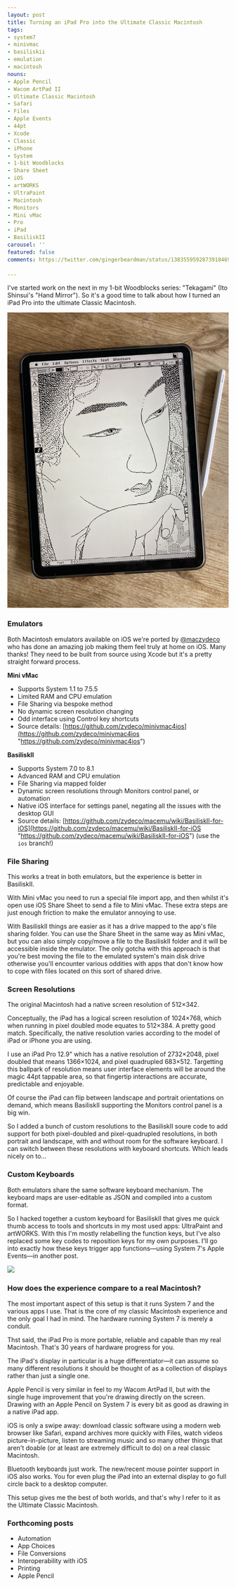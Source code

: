 ```yaml
---
layout: post
title: Turning an iPad Pro into the Ultimate Classic Macintosh
tags:
- system7
- minivmac
- basiliskii
- emulation
- macintosh
nouns:
- Apple Pencil
- Wacom ArtPad II
- Ultimate Classic Macintosh
- Safari
- Files
- Apple Events
- 44pt
- Xcode
- Classic
- iPhone
- System
- 1-bit Woodblocks
- Share Sheet
- iOS
- artWORKS
- UltraPaint
- Macintosh
- Monitors
- Mini vMac
- Pro
- iPad
- BasiliskII
carousel: ''
featured: false
comments: https://twitter.com/gingerbeardman/status/1383559592873918469

---
```

I've started work on the next in my 1-bit Woodblocks series: "Tekagami" (Ito Shinsui's "Hand Mirror"). So it's a good time to talk about how I turned an iPad Pro into the ultimate Classic Macintosh.

![](/images/6547d0cb-447f-4373-92c3-a23eac7acb51.jpeg)

### Emulators

Both Macintosh emulators available on iOS we're ported by [@maczydeco](https://Twitter.com/maczydeco "@maczydeco") who has done an amazing job making them feel truly at home on iOS. Many thanks! They need to be built from source using Xcode but it's a pretty straight forward process.

**Mini vMac**

* Supports System 1.1 to 7.5.5
* Limited RAM and CPU emulation
* File Sharing via bespoke method
* No dynamic screen resolution changing
* Odd interface using Control key shortcuts
* Source details: [https://github.com/zydeco/minivmac4ios](https://github.com/zydeco/minivmac4ios "https://github.com/zydeco/minivmac4ios")

**BasiliskII**

* Supports System 7.0 to 8.1
* Advanced RAM and CPU emulation
* File Sharing via mapped folder
* Dynamic screen resolutions through Monitors control panel, or automation
* Native iOS interface for settings panel, negating all the issues with the desktop GUI
* Source details: [https://github.com/zydeco/macemu/wiki/BasiliskII-for-iOS](https://github.com/zydeco/macemu/wiki/BasiliskII-for-iOS "https://github.com/zydeco/macemu/wiki/BasiliskII-for-iOS") (use the `ios` branch!)

### File Sharing

This works a treat in both emulators, but the experience is better in BasiliskII.

With Mini vMac you need to run a special file import app, and then whilst it's open use iOS Share Sheet to send a file to Mini vMac. These extra steps are just enough friction to make the emulator annoying to use.

With BasiliskII things are easier as it has a drive mapped to the app's file sharing folder. You can use the Share Sheet in the same way as Mini vMac, but you can also simply copy/move a file to the BasiliskII folder and it will be accessible inside the emulator. The only gotcha with this approach is that you're best moving the file to the emulated system's main disk drive otherwise you'll encounter various oddities with apps that don't know how to cope with files located on this sort of shared drive.

### Screen Resolutions

The original Macintosh had a native screen resolution of 512×342.

Conceptually, the iPad has a logical screen resolution of 1024×768, which when running in pixel doubled mode equates to 512×384. A pretty good match. Specifically, the native resolution varies according to the model of iPad or iPhone you are using.

I use an iPad Pro 12.9" which has a native resolution of 2732×2048, pixel doubled that means 1366×1024, and pixel quadrupled 683×512. Targetting this ballpark of resolution means user interface elements will be around the magic 44pt tappable area, so that fingertip interactions are accurate, predictable and enjoyable.

Of course the iPad can flip between landscape and portrait orientations on demand, which means BasiliskII supporting the Monitors control panel is a big win.

So I added a bunch of custom resolutions to the BasiliskII soure code to add support for both pixel-doubled and pixel-quadrupled resolutions, in both portrait and landscape, with and without room for the software keyboard. I can switch between these resolutions with keyboard shortcuts. Which leads nicely on to...

### Custom Keyboards

Both emulators share the same software keyboard mechanism. The keyboard maps are user-editable as JSON and compiled into a custom format.

So I hacked together a custom keyboard for BasiliskII that gives me quick thumb access to tools and shortcuts in my most used apps: UltraPaint and artWORKS. With this I'm mostly relabelling the function keys, but I've also replaced some key codes to reposition keys for my own purposes. I'll go into exactly how these keys trigger app functions—using System 7's Apple Events—in another post.

![](https://pbs.twimg.com/media/Ex96lH3WUAEJQyX.jpg)

### How does the experience compare to a real Macintosh?

The most important aspect of this setup is that it runs System 7 and the various apps I use. That is the core of my classic Macintosh experience and the only goal I had in mind. The hardware running System 7 is merely a conduit.

Thst said, the iPad Pro is more portable, reliable and capable than my real Macintosh. That's 30 years of hardware progress for you.

The iPad's display in particular is a huge differentiator—it can assume so many different resolutions it should be thought of as a collection of displays rather than just a single one.

Apple Pencil is very similar in feel to my Wacom ArtPad II, but with the single huge improvement that you're drawing directly on the screen. Drawing with an Apple Pencil on System 7 is every bit as good as drawing in a native iPad app.

iOS is only a swipe away: download classic software using a modern web browser like Safari, expand archives more quickly with Files, watch videos picture-in-picture, listen to streaming music and so many other things that aren't doable (or at least are extremely difficult to do) on a real classic Macintosh.

Bluetooth keyboards just work. The new/recent mouse pointer support in iOS also works. You for even plug the iPad into an external display to go full circle back to a desktop computer. 

This setup gives me the best of both worlds, and that's why I refer to it as the Ultimate Classic Macintosh.

### Forthcoming posts

* Automation
* App Choices
* File Conversions
* Interoperability with iOS
* Printing
* Apple Pencil